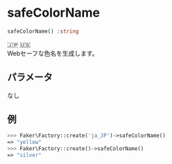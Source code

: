 # safeColorName
```php
safeColorName() :string
```
:jp: :us:  
Webセーフな色名を生成します。

## パラメータ
なし

## 例
```php
>>> Faker\Factory::create('ja_JP')->safeColorName()
=> "yellow"
>>> Faker\Factory::create()->safeColorName()
=> "silver"
```
